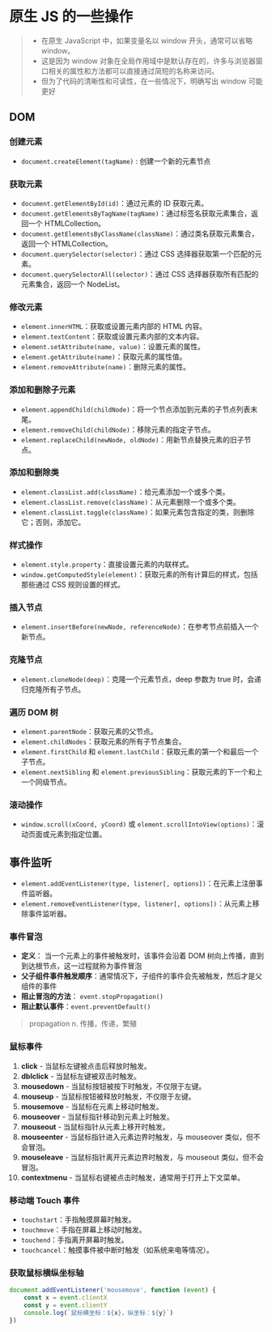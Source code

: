 # 原生 JS 的一些操作

> -   在原生 JavaScript 中，如果变量名以 window 开头，通常可以省略 window。
> -   这是因为 window 对象在全局作用域中是默认存在的，许多与浏览器窗口相关的属性和方法都可以直接通过简短的名称来访问。
> -   但为了代码的清晰性和可读性，在一些情况下，明确写出 window 可能更好

## DOM

### 创建元素

-   `document.createElement(tagName)` : 创建一个新的元素节点

### 获取元素

-   `document.getElementById(id)`：通过元素的 ID 获取元素。
-   `document.getElementsByTagName(tagName)`：通过标签名获取元素集合，返回一个 HTMLCollection。
-   `document.getElementsByClassName(className)`：通过类名获取元素集合，返回一个 HTMLCollection。
-   `document.querySelector(selector)`：通过 CSS 选择器获取第一个匹配的元素。
-   `document.querySelectorAll(selector)`：通过 CSS 选择器获取所有匹配的元素集合，返回一个 NodeList。

### 修改元素

-   `element.innerHTML`：获取或设置元素内部的 HTML 内容。
-   `element.textContent`：获取或设置元素内部的文本内容。
-   `element.setAttribute(name, value)`：设置元素的属性。
-   `element.getAttribute(name)`：获取元素的属性值。
-   `element.removeAttribute(name)`：删除元素的属性。

### 添加和删除子元素

-   `element.appendChild(childNode)`：将一个节点添加到元素的子节点列表末尾。
-   `element.removeChild(childNode)`：移除元素的指定子节点。
-   `element.replaceChild(newNode, oldNode)`：用新节点替换元素的旧子节点。

### 添加和删除类

-   `element.classList.add(className)`：给元素添加一个或多个类。
-   `element.classList.remove(className)`：从元素删除一个或多个类。
-   `element.classList.toggle(className)`：如果元素包含指定的类，则删除它；否则，添加它。

### 样式操作

-   `element.style.property`：直接设置元素的内联样式。
-   `window.getComputedStyle(element)`：获取元素的所有计算后的样式，包括那些通过 CSS 规则设置的样式。

### 插入节点

-   `element.insertBefore(newNode, referenceNode)`：在参考节点前插入一个新节点。

### 克隆节点

-   `element.cloneNode(deep)`：克隆一个元素节点，deep 参数为 true 时，会递归克隆所有子节点。

### 遍历 DOM 树

-   `element.parentNode`：获取元素的父节点。
-   `element.childNodes`：获取元素的所有子节点集合。
-   `element.firstChild` 和 `element.lastChild`：获取元素的第一个和最后一个子节点。
-   `element.nextSibling` 和 `element.previousSibling`：获取元素的下一个和上一个同级节点。

### 滚动操作

-   `window.scroll(xCoord, yCoord)` 或 `element.scrollIntoView(options)`：滚动页面或元素到指定位置。

## 事件监听

-   `element.addEventListener(type, listener[, options])`：在元素上注册事件监听器。
-   `element.removeEventListener(type, listener[, options])`：从元素上移除事件监听器。

### 事件冒泡

-   **定义**： 当一个元素上的事件被触发时，该事件会沿着 DOM 树向上传播，直到到达根节点，这一过程就称为事件冒泡
-   **父子组件事件触发顺序**：通常情况下，子组件的事件会先被触发，然后才是父组件的事件
-   **阻止冒泡的方法**： `event.stopPropagation()`
-   **阻止默认事件**：`event.preventDefault()`

> propagation n. 传播，传递，繁殖

### 鼠标事件

1. **click** - 当鼠标左键被点击后释放时触发。
2. **dblclick** - 当鼠标左键被双击时触发。
3. **mousedown** - 当鼠标按钮被按下时触发，不仅限于左键。
4. **mouseup** - 当鼠标按钮被释放时触发，不仅限于左键。
5. **mousemove** - 当鼠标在元素上移动时触发。
6. **mouseover** - 当鼠标指针移动到元素上时触发。
7. **mouseout** - 当鼠标指针从元素上移开时触发。
8. **mouseenter** - 当鼠标指针进入元素边界时触发，与 mouseover 类似，但不会冒泡。
9. **mouseleave** - 当鼠标指针离开元素边界时触发，与 mouseout 类似，但不会冒泡。
10. **contextmenu** - 当鼠标右键被点击时触发，通常用于打开上下文菜单。

### 移动端 Touch 事件

-   `touchstart`：手指触摸屏幕时触发。
-   `touchmove`：手指在屏幕上移动时触发。
-   `touchend`：手指离开屏幕时触发。
-   `touchcancel`：触摸事件被中断时触发（如系统来电等情况）。

### 获取鼠标横纵坐标轴

```js
document.addEventListener('mousemove', function (event) {
    const x = event.clientX
    const y = event.clientY
    console.log(`鼠标横坐标：${x}，纵坐标：${y}`)
})
```
